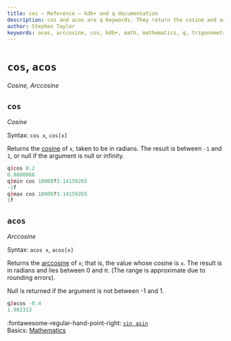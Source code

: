 ```yaml
---
title: cos – Reference – kdb+ and q documentation
description: cos and acos are q keywords. They return the cosine and arccosine respectively of their numeric argument.
author: Stephen Taylor
keywords: acos, arccosine, cos, kdb+, math, mathematics, q, trigonometry
---
```

# `cos`, `acos`


_Cosine, Arccosine_





## `cos`

_Cosine_

Syntax: `cos x`, `cos[x]`

Returns the [cosine](https://en.wikipedia.org/wiki/Trigonometric_functions#cosine) of `x`, taken to be in radians. The result is between `-1` and `1`, or null if the argument is null or infinity.

```q 
q)cos 0.2
0.9800666
q)min cos 10000?3.14159265
-1f
q)max cos 10000?3.14159265
1f
```




## `acos`

_Arccosine_

Syntax: `acos x`, `acos[x]`

Returns the [arccosine](https://en.wikipedia.org/wiki/Inverse_trigonometric_functions#Basic_properties) of `x`; that is, the value whose cosine is `x`. The result is in radians and lies between 0 and &pi;. (The range is approximate due to rounding errors).

Null is returned if the argument is not between -1 and 1.

```q
q)acos -0.4
1.982313
```


:fontawesome-regular-hand-point-right:
[`sin`, `asin`](sin.md)  
Basics: [Mathematics](../basics/math.md)

